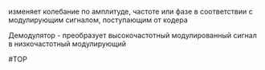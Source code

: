 изменяет колебание по амплитуде, частоте или фазе в соответствии с модулирующим сигналом, поступающим от кодера

Демодулятор - преобразует высокочастотный модулированный сигнал в низкочастотный модулирующий

#ТОР 
